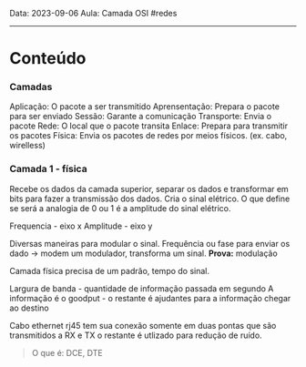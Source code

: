 Data: 2023-09-06
Aula: Camada OSI
#redes

---

# Conteúdo

### Camadas
Aplicação: O pacote a ser transmitido
Aprensentação: Prepara o pacote para ser enviado
Sessão: Garante a comunicação
Transporte: Envia o pacote
Rede: O local que o pacote transita
Enlace: Prepara para transmitir os pacotes
Física: Envia os pacotes de redes por meios físicos. (ex. cabo, wirelless)
### Camada 1 - física
Recebe os dados da camada superior, separar os dados e transformar em bits para fazer a transmissão dos dados. Cria o sinal elétrico.
O que define se será a analogia de 0 ou 1 é a amplitude do sinal elétrico.

Frequencia - eixo x
Amplitude - eixo y

Diversas maneiras para modular o sinal.
Frequência ou fase para enviar os dado -> modem um modulador, transforma um sinal.
**Prova:** modulação

Camada física precisa de um padrão, tempo do sinal.

Largura de banda - quantidade de informação passada em segundo
A informação é o goodput - o restante é ajudantes para a informação chegar ao destino

Cabo ethernet rj45 tem sua conexão somente em duas pontas que são transmitidos a RX e TX o restante é utlizado para redução de ruído.

> O que é: DCE, DTE